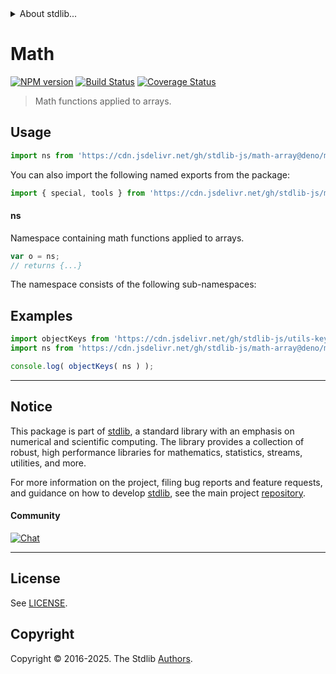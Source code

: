 <!--

@license Apache-2.0

Copyright (c) 2025 The Stdlib Authors.

Licensed under the Apache License, Version 2.0 (the "License");
you may not use this file except in compliance with the License.
You may obtain a copy of the License at

   http://www.apache.org/licenses/LICENSE-2.0

Unless required by applicable law or agreed to in writing, software
distributed under the License is distributed on an "AS IS" BASIS,
WITHOUT WARRANTIES OR CONDITIONS OF ANY KIND, either express or implied.
See the License for the specific language governing permissions and
limitations under the License.

-->


<details>
  <summary>
    About stdlib...
  </summary>
  <p>We believe in a future in which the web is a preferred environment for numerical computation. To help realize this future, we've built stdlib. stdlib is a standard library, with an emphasis on numerical and scientific computation, written in JavaScript (and C) for execution in browsers and in Node.js.</p>
  <p>The library is fully decomposable, being architected in such a way that you can swap out and mix and match APIs and functionality to cater to your exact preferences and use cases.</p>
  <p>When you use stdlib, you can be absolutely certain that you are using the most thorough, rigorous, well-written, studied, documented, tested, measured, and high-quality code out there.</p>
  <p>To join us in bringing numerical computing to the web, get started by checking us out on <a href="https://github.com/stdlib-js/stdlib">GitHub</a>, and please consider <a href="https://opencollective.com/stdlib">financially supporting stdlib</a>. We greatly appreciate your continued support!</p>
</details>

# Math

[![NPM version][npm-image]][npm-url] [![Build Status][test-image]][test-url] [![Coverage Status][coverage-image]][coverage-url] <!-- [![dependencies][dependencies-image]][dependencies-url] -->

> Math functions applied to arrays.



<section class="usage">

## Usage

```javascript
import ns from 'https://cdn.jsdelivr.net/gh/stdlib-js/math-array@deno/mod.js';
```

You can also import the following named exports from the package:

```javascript
import { special, tools } from 'https://cdn.jsdelivr.net/gh/stdlib-js/math-array@deno/mod.js';
```

#### ns

Namespace containing math functions applied to arrays.

```javascript
var o = ns;
// returns {...}
```

The namespace consists of the following sub-namespaces:

<!-- <toc pattern="*"> -->

<div class="namespace-toc">

</div>

<!-- </toc> -->

</section>

<!-- /.usage -->

<section class="examples">

## Examples

<!-- TODO: better examples -->

<!-- eslint no-undef: "error" -->

```javascript
import objectKeys from 'https://cdn.jsdelivr.net/gh/stdlib-js/utils-keys@deno/mod.js';
import ns from 'https://cdn.jsdelivr.net/gh/stdlib-js/math-array@deno/mod.js';

console.log( objectKeys( ns ) );
```

</section>

<!-- /.examples -->

<!-- Section for related `stdlib` packages. Do not manually edit this section, as it is automatically populated. -->

<section class="related">

</section>

<!-- /.related -->

<!-- Section for all links. Make sure to keep an empty line after the `section` element and another before the `/section` close. -->


<section class="main-repo" >

* * *

## Notice

This package is part of [stdlib][stdlib], a standard library with an emphasis on numerical and scientific computing. The library provides a collection of robust, high performance libraries for mathematics, statistics, streams, utilities, and more.

For more information on the project, filing bug reports and feature requests, and guidance on how to develop [stdlib][stdlib], see the main project [repository][stdlib].

#### Community

[![Chat][chat-image]][chat-url]

---

## License

See [LICENSE][stdlib-license].


## Copyright

Copyright &copy; 2016-2025. The Stdlib [Authors][stdlib-authors].

</section>

<!-- /.stdlib -->

<!-- Section for all links. Make sure to keep an empty line after the `section` element and another before the `/section` close. -->

<section class="links">

[npm-image]: http://img.shields.io/npm/v/@stdlib/math-array.svg
[npm-url]: https://npmjs.org/package/@stdlib/math-array

[test-image]: https://github.com/stdlib-js/math-array/actions/workflows/test.yml/badge.svg?branch=main
[test-url]: https://github.com/stdlib-js/math-array/actions/workflows/test.yml?query=branch:main

[coverage-image]: https://img.shields.io/codecov/c/github/stdlib-js/math-array/main.svg
[coverage-url]: https://codecov.io/github/stdlib-js/math-array?branch=main

<!--

[dependencies-image]: https://img.shields.io/david/stdlib-js/math-array.svg
[dependencies-url]: https://david-dm.org/stdlib-js/math-array/main

-->

[chat-image]: https://img.shields.io/gitter/room/stdlib-js/stdlib.svg
[chat-url]: https://app.gitter.im/#/room/#stdlib-js_stdlib:gitter.im

[stdlib]: https://github.com/stdlib-js/stdlib

[stdlib-authors]: https://github.com/stdlib-js/stdlib/graphs/contributors

[umd]: https://github.com/umdjs/umd
[es-module]: https://developer.mozilla.org/en-US/docs/Web/JavaScript/Guide/Modules

[deno-url]: https://github.com/stdlib-js/math-array/tree/deno
[deno-readme]: https://github.com/stdlib-js/math-array/blob/deno/README.md
[umd-url]: https://github.com/stdlib-js/math-array/tree/umd
[umd-readme]: https://github.com/stdlib-js/math-array/blob/umd/README.md
[esm-url]: https://github.com/stdlib-js/math-array/tree/esm
[esm-readme]: https://github.com/stdlib-js/math-array/blob/esm/README.md
[branches-url]: https://github.com/stdlib-js/math-array/blob/main/branches.md

[stdlib-license]: https://raw.githubusercontent.com/stdlib-js/math-array/main/LICENSE

<!-- <toc-links> -->

<!-- </toc-links> -->

</section>

<!-- /.links -->
